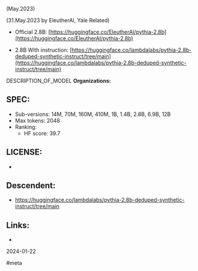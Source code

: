 (May.2023)


(31.May.2023 by EleutherAI, Yale Related)

- Official 2.8B: [https://huggingface.co/EleutherAI/pythia-2.8b](https://huggingface.co/EleutherAI/pythia-2.8b)

- 2.8B With instruction: [https://huggingface.co/lambdalabs/pythia-2.8b-deduped-synthetic-instruct/tree/main](https://huggingface.co/lambdalabs/pythia-2.8b-deduped-synthetic-instruct/tree/main)


DESCRIPTION_OF_MODEL
**Organizations:** 
## SPEC:
- Sub-versions: 14M, 70M, 160M, 410M, 1B, 1.4B, 2.8B, 6.9B, 12B
- Max tokens: 2048
- Ranking: 
	- HF score: 39.7
## LICENSE: 
- 
## Descendent:
- https://huggingface.co/lambdalabs/pythia-2.8b-deduped-synthetic-instruct/tree/main
## Links:
- 

2024-01-22

 #meta 